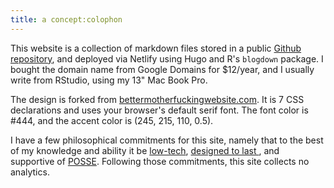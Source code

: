 ```yaml
---
title: a concept:colophon
---
```


This website is a collection of markdown files stored in a public <a href="https://github.com/deblnia/deblnia.github.io" target="_blank">Github repository</a>, and deployed via Netlify using Hugo and R's `blogdown` package. I bought the domain name from Google Domains for $12/year, and I usually write from RStudio, using my 13" Mac Book Pro.  

The design is forked from <a href="http://bettermotherfuckingwebsite.com/" target="_blank">bettermotherfuckingwebsite.com</a>. It is 7 CSS declarations and uses your browser's default serif font. The font color is #444, and the accent color is (245, 215, 110, 0.5). 

I have a few philosophical commitments for this site, namely that to the best of my knowledge and ability it be <a href="https://solar.lowtechmagazine.com/2018/09/how-to-build-a-low-tech-website/" target="_blank"> low-tech</a>, <a href="https://jeffhuang.com/designed_to_last/" target="_blank"> designed to last </a>, and supportive of <a href="https://indieweb.org/POSSE
" target="_blank"> POSSE</a>. Following those commitments, this site collects no analytics. 

<div id="wcb" class="carbonbadge"></div>
<script src="https://unpkg.com/website-carbon-badges@1.1.3/b.min.js" defer></script>